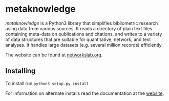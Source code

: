 # metaknowledge

_metaknowledge_ is a Python3 library that simplifies bibliometric research using data from various sources. It reads a directory of plain text files containing meta-data on publications and citations, and writes to a variety of data structures that are suitable for quantitative, network, and text analyses. It handles large datasets (e.g. several million records) efficiently.

The website can be found at [networkslab.org](http://networkslab.org).

## Installing
To install run `python3 setup.py install`

For information on alternate installs read the documentation at the [website](https://metaknowledge.readthedocs.io/).
